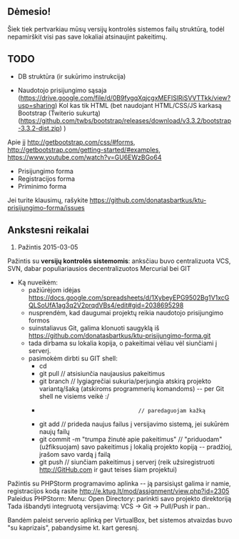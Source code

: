 Dėmesio!
--------

  Šiek tiek pertvarkiau mūsų versijų kontrolės sistemos failų struktūrą, todėl nepamirškit visi pas save lokaliai atsinaujint     pakeitimų.


TODO
----

* DB struktūra (ir sukūrimo instrukcija)

* Naudotojo prisijungimo sąsaja  (https://drive.google.com/file/d/0B9fygqXqjcgxMEFISlRiSVVTTkk/view?usp=sharing)
  Kol kas tik HTML (bet naudojant HTML/CSS/JS karkasą Bootstrap (Twiterio sukurtą) (https://github.com/twbs/bootstrap/releases/download/v3.3.2/bootstrap-3.3.2-dist.zip) )
  
Apie jį http://getbootstrap.com/css/#forms, http://getbootstrap.com/getting-started/#examples, https://www.youtube.com/watch?v=GU6EWzBGo64
  - Prisijungimo forma 
  - Registracijos forma
  - Priminimo forma
  
 Jei turite klausimų, rašykite https://github.com/donatasbartkus/ktu-prisijungimo-forma/issues
  
Ankstesni reikalai
------------------

1) Pažintis 2015-03-05

Pažintis su **versijų kontrolės sistemomis**:  anksčiau buvo centralizuota VCS, SVN, dabar populiariausios decentralizuotos Mercurial bei GIT
- Ką nuveikėm:
   - pažiūrėjom idėjas https://docs.google.com/spreadsheets/d/1XybeyEPG9502Bg1V1xcGQLSoUfA1ag3q2V2prqdVBs4/edit#gid=2038695298
   - nusprendėm, kad daugumai projektų reikia  naudotojo prisijungimo formos 
   - suinstaliavus Git, galima klonuoti saugyklą iš https://github.com/donatasbartkus/ktu-prisijungimo-forma.git
   - tada dirbama su lokalia kopija, o pakeitimai vėliau vėl siunčiami į serverį.
   - pasimokėm dirbti su GIT shell:
       - cd <darbine direktorija> 
       - git pull                           // atsisiunčia naujausius pakeitimus
       - git branch  <variantoVardas>        // lygiagrečiai sukuria/perjungia atskirą projekto variantą/šaką (atskiroms programmerių komandoms) -- per Git shell ne visiems veikė :/
       -                                    // paredaguojam kažką
       - git add                            // prideda naujus failus į versijavimo sistemą, jei sukūrėm naujų failų
       - git commit -m "trumpa žinutė apie pakeitimus"      // "priduodam" (užfiksuojam) savo pakeitimus į lokalią projekto kopiją -- pradžioj, įrašom savo vardą į failą
       - git push                          // siunčiam pakeitimus į serverį (reik užsiregistruoti http://GitHub.com ir gaut teises šiam projektui)

Pažintis su  PHPStorm programavimo aplinka -- ją parsisiųst galima ir namie, registracijos kodą rasite http://e.ktug.lt/mod/assignment/view.php?id=2305
Paleidus PHPStorm: Menu: Open Directory: parinkti savo projekto direktoriją 
Tada išbandyti integruotą versijavimą: VCS -> Git -> Pull/Push ir pan..

Bandėm paleist serverio aplinką per VirtualBox, bet sistemos atvaizdas buvo "su kaprizais", pabandysime kt. kart geresnį. 

   
  
